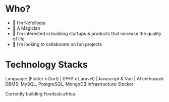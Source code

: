 


# Who?
- 👋 I’m Nefelibata
- 🌱 A Magician
- 👀 I’m interested in building startups &  products that increase the quality of life 
- 💞️ I’m looking to collaborate on  fun projects 


# Technology Stacks
Language: (Flutter x Dart) | (PHP x Laravel) |Javascript & Vue | AI enthusiast 
DBMS: MySQL, PostgreSQL, MongoDB
Infrastructure: Docker

Currently building Foodsub.africa 


<!---
- 📫 How to reach me ...
uchehart/uchehart is a ✨ special ✨ repository because its `README.md` (this file) appears on your GitHub profile.
You can click the Preview link to take a look at your changes.
--->
